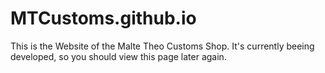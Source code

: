 # MTCustoms.github.io
This is the Website of the Malte Theo Customs Shop. It's currently beeing developed, so you should view this page later again.
